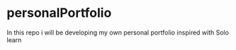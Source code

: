 # personalPortfolio
In this repo i will be developing my own personal portfolio inspired with Solo learn
